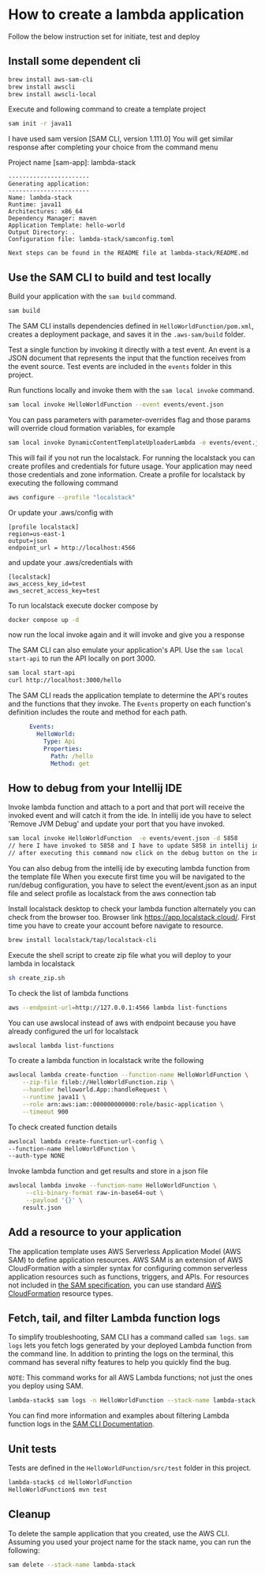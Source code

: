 # How to create a lambda application
Follow the below instruction set for initiate, test and deploy

## Install some dependent cli

```bash
brew install aws-sam-cli
brew install awscli
brew install awscli-local
```

Execute and following command to create a template project
```bash
sam init -r java11
```

I have used sam version [SAM CLI, version 1.111.0]
You will get similar response after completing your choice from the command menu

Project name [sam-app]: lambda-stack

    -----------------------
    Generating application:
    -----------------------
    Name: lambda-stack
    Runtime: java11
    Architectures: x86_64
    Dependency Manager: maven
    Application Template: hello-world
    Output Directory: .
    Configuration file: lambda-stack/samconfig.toml
    
    Next steps can be found in the README file at lambda-stack/README.md

## Use the SAM CLI to build and test locally

Build your application with the `sam build` command.

```bash
sam build
```

The SAM CLI installs dependencies defined in `HelloWorldFunction/pom.xml`, creates a deployment package, and saves it in the `.aws-sam/build` folder.

Test a single function by invoking it directly with a test event. An event is a JSON document that represents the input that the function receives from the event source. Test events are included in the `events` folder in this project.

Run functions locally and invoke them with the `sam local invoke` command.

```bash
sam local invoke HelloWorldFunction --event events/event.json
```

You can pass parameters with parameter-overrides flag and those params will override cloud formation variables, for example
```bash
sam local invoke DynamicContentTemplateUploaderLambda -e events/event.json --parameter-overrides StagePrefix=local- Environment=test Team=dynamite
```

This will fail if you not run the localstack. For running the localstack you can create profiles and credentials for future usage. Your application may need those credentials and zone information.
Create a profile for localstack by executing the following command
```bash
aws configure --profile "localstack"
```
Or update your .aws/config with

    [profile localstack]
    region=us-east-1
    output=json
    endpoint_url = http://localhost:4566
and update your .aws/credentials with

    [localstack]
    aws_access_key_id=test
    aws_secret_access_key=test

To run localstack execute docker compose by 
```bash
docker compose up -d
```
now run the local invoke again and it will invoke and give you a response

The SAM CLI can also emulate your application's API. Use the `sam local start-api` to run the API locally on port 3000.

```bash
sam local start-api
curl http://localhost:3000/hello
```

The SAM CLI reads the application template to determine the API's routes and the functions that they invoke. The `Events` property on each function's definition includes the route and method for each path.

```yaml
      Events:
        HelloWorld:
          Type: Api
          Properties:
            Path: /hello
            Method: get
```

## How to debug from your Intellij IDE
Invoke lambda function and attach to a port and that port will receive the invoked event and will catch it from the ide. In intellij ide you have to select 'Remove JVM Debug' and update your port that you have invoked.
```bash
sam local invoke HelloWorldFunction  -e events/event.json -d 5858 
// here I have invoked to 5858 and I have to update 5858 in intellij ide to receive
// after executing this command now click on the debug button on the ide and it will go to the debugged point
```

You can also debug from the intellij ide by executing lambda function from the template file
When you execute first time you will be navigated to the run/debug configuration, you have to select the event/event.json as an input file and select profile as localstack from the aws connection tab

Install localstack desktop to check your lambda function alternately you can check from the browser too. Browser link https://app.localstack.cloud/. First time you have to create your account before navigate to resource.
```bash
brew install localstack/tap/localstack-cli
```

Execute the shell script to create zip file what you will deploy to your lambda in localstack
```bash
sh create_zip.sh
```

To check the list of lambda functions
```bash
aws --endpoint-url=http://127.0.0.1:4566 lambda list-functions
```
You can use awslocal instead of aws with endpoint because you have already configured the url for localstack
```bash
awslocal lambda list-functions
```
To create a lambda function in localstack write the following
```bash
awslocal lambda create-function --function-name HelloWorldFunction \
    --zip-file fileb://HelloWorldFunction.zip \
    --handler helloworld.App::handleRequest \
    --runtime java11 \
    --role arn:aws:iam::000000000000:role/basic-application \
    --timeout 900
```

To check created function details
```bash
awslocal lambda create-function-url-config \
--function-name HelloWorldFunction \
--auth-type NONE
```

Invoke lambda function and get results and store in a json file
```bash
awslocal lambda invoke --function-name HelloWorldFunction \
     --cli-binary-format raw-in-base64-out \
     --payload '{}' \
    result.json
```

## Add a resource to your application
The application template uses AWS Serverless Application Model (AWS SAM) to define application resources. AWS SAM is an extension of AWS CloudFormation with a simpler syntax for configuring common serverless application resources such as functions, triggers, and APIs. For resources not included in [the SAM specification](https://github.com/awslabs/serverless-application-model/blob/master/versions/2016-10-31.md), you can use standard [AWS CloudFormation](https://docs.aws.amazon.com/AWSCloudFormation/latest/UserGuide/aws-template-resource-type-ref.html) resource types.

## Fetch, tail, and filter Lambda function logs

To simplify troubleshooting, SAM CLI has a command called `sam logs`. `sam logs` lets you fetch logs generated by your deployed Lambda function from the command line. In addition to printing the logs on the terminal, this command has several nifty features to help you quickly find the bug.

`NOTE`: This command works for all AWS Lambda functions; not just the ones you deploy using SAM.

```bash
lambda-stack$ sam logs -n HelloWorldFunction --stack-name lambda-stack --tail
```

You can find more information and examples about filtering Lambda function logs in the [SAM CLI Documentation](https://docs.aws.amazon.com/serverless-application-model/latest/developerguide/serverless-sam-cli-logging.html).

## Unit tests

Tests are defined in the `HelloWorldFunction/src/test` folder in this project.

```bash
lambda-stack$ cd HelloWorldFunction
HelloWorldFunction$ mvn test
```

## Cleanup

To delete the sample application that you created, use the AWS CLI. Assuming you used your project name for the stack name, you can run the following:

```bash
sam delete --stack-name lambda-stack
```
